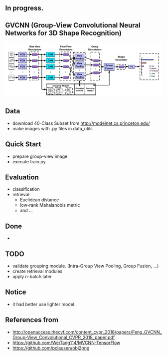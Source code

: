 
## In progress.

## GVCNN (Group-View Convolutional Neural Networks for 3D Shape Recognition)
![](assets/gvcnn_framework.png)

## Data
- download 40-Class Subset from http://modelnet.cs.princeton.edu/
- make images with .py files in data_utils

## Quick Start
- prepare group-view image
- execute train.py

## Evaluation
- classification
- retrieval
    - Euclidean distance
    - low-rank Mahalanobis metric
    - and ...
    
## Done
- 

## TODO
- validate grouping module. (Intra-Group View Pooling, Group Fusion, ...)
- create retrieval modules
- apply n-batch later

## Notice
- it had better use lighter model.

## References from
- http://openaccess.thecvf.com/content_cvpr_2018/papers/Feng_GVCNN_Group-View_Convolutional_CVPR_2018_paper.pdf
- https://github.com/WeiTang114/MVCNN-TensorFlow
- https://github.com/pclausen/obj2png

